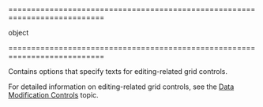 <!--**
/*-------------------------------------------
    Auto-generated file. Do not modify.
-------------------------------------------

**-->
===========================================================================
<!--type-->object<!--/type-->
===========================================================================

<!--shortDescription-->
Contains options that specify texts for editing-related grid controls.
<!--/shortDescription-->

<!--fullDescription-->
For detailed information on editing-related grid controls, see the [Data Modification Controls](/Documentation/Guide/Widgets/DataGrid/Visual_Elements/#Data_Modification_Controls) topic.
<!--/fullDescription-->